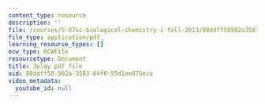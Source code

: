 ```yaml
---
content_type: resource
description: ''
file: /courses/5-07sc-biological-chemistry-i-fall-2013/08ddff58982a358364f655d1ee875ece_VVOazB6_D3Q.pdf
file_type: application/pdf
learning_resource_types: []
ocw_type: OCWFile
resourcetype: Document
title: 3play pdf file
uid: 08ddff58-982a-3583-64f6-55d1ee875ece
video_metadata:
  youtube_id: null
---
```

